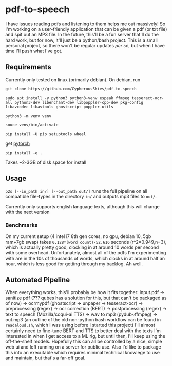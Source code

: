 # pdf-to-speech
I have issues reading pdfs and listening to them helps me out massively! So I'm working on a user-friendly application that can be given a pdf (or txt file) and spit out an MP3 file.
In the future, this'll be a fun server that'll do the hard work, but for now, it'll just be a python/bash project.
This is a small personal project, so there won't be regular updates *per se*, but when I have time I'll push what I've got.

## Requirements
Currently only tested on linux (primarily debian). On debian, run

`git clone https://github.com/CypherousSkies/pdf-to-speech`

`sudo apt install -y python3 python3-venv espeak ffmpeg tesseract-ocr-all python3-dev libenchant-dev libpoppler-cpp-dev pkg-config libavcodec libavtools ghostscript poppler-utils`

`python3 -m venv venv`

`souce venv/bin/activate`

`pip install -U pip setuptools wheel`

get [pytorch](https://pytorch.org)

`pip install -e .`

Takes ~2-3GB of disk space for install

## Usage
`p2s [--in_path in/] [--out_path out/]` runs the full pipeline on all compatible file-types in the directory `in/` and  outputs mp3 files to `out/`.

Currently only supports english language texts, although this will change with the next version

### Benchmarks
On my current setup (4 intel i7 8th gen cores, no gpu, debian 10, 5gb ram+7gb swap) takes `0.128*(word count)-52.616` seconds (r^2=0.949,n=3), which is actually pretty good, clocking in at around 10 words per second with some overhead.
Unfortunately, almost all of the pdfs I'm experimenting with are in the 10s of thousands of words, which clocks in at around half an hour, which is less good for getting through my backlog. Ah well.

## Automated Pipeline
When everything works, this'll probably be how it fits together:
input.pdf -> sanitize pdf (??? qubes has a solution for this, but that can't be packaged as of now) -> ocrmypdf (ghostscript -> unpaper -> tesseract-ocr) -> preprocessing (regex) -> ocr correction (BERT) -> postprocessing (regex) -> text to speech (Mozilla/coqui-ai TTS) -> wav to mp3 (pydub~ffmpeg) -> out.mp3
(an outline of the old non-python bash workflow can be found in `readaloud.sh`, which I was using before I started this project)
I'll almost certainly need to fine-tune BERT and TTS to better deal with the texts I'm interested in when I get access to a ML rig, but until then, I'll keep using the off-the-shelf models.
Hopefully this can all be controlled by a nice, simple web ui and left running on a server for public use.
Also I'd like to package this into an executable which requires minimal technical knowlege to use and maintain, but that's a far-off goal.
